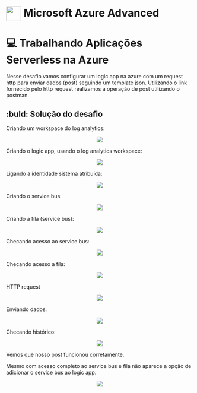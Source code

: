 <h1>
<a href="https://www.dio.me/">
     <img align="center" width="40px" src="https://hermes.digitalinnovation.one/assets/diome/logo-minimized.png"></a>
    <span>Microsoft Azure Advanced</span>
</h1>

# :computer: Trabalhando Aplicações Serverless na Azure

Nesse desafio vamos configurar um logic app na azure com um request http para enviar dados (post) seguindo um template json. Utilizando o link fornecido pelo http request realizamos a operação de post utilizando o postman.

## :buld: Solução do desafio

Criando um workspace do log analytics:

<p align=center>
<img src="./images/log_workspace.png">
</p>

Criando o logic app, usando o log analytics workspace:

<p align=center>
<img src="./images/logic_app.png">
</p>

Ligando a identidade sistema atribuída:

<p align=center>
<img src="./images/serverless_id.png">
</p>

Criando o service bus:

<p align=center>
<img src="./images/service_bus.png">
</p>

Criando a fila (service bus):

<p align=center>
<img src="./images/fila_acesso.png">
</p>

Checando acesso ao service bus:

<p align=center>
<img src="./images/acesso_service_bus.png">
</p>

Checando acesso a fila: 

<p align=center>
<img src="./images/acesso_fila.png">
</p>

HTTP request

<p align=center>
<img src="./images/http_post.png">
</p>

Enviando dados:

<p align=center>
<img src="./images/postman_accepted.png">
</p>

Checando histórico:

<p align=center>
<img src="./images/history.png">
</p>

Vemos que nosso post funcionou corretamente.

Mesmo com acesso completo ao service bus e fila não aparece a opção de adicionar o service bus ao logic app.

<p align=center>
<img src="./images/no_service_bus.png">
</p>

